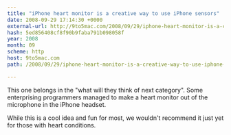 ```yaml
---
title: "iPhone heart monitor is a creative way to use iPhone sensors"
date: 2008-09-29 17:14:30 +0000
external-url: http://9to5mac.com/2008/09/29/iphone-heart-monitor-is-a-creative-way-to-use-iphone-sensors/
hash: 5ed856408cf8f90b9faba791b098058f
year: 2008
month: 09
scheme: http
host: 9to5mac.com
path: /2008/09/29/iphone-heart-monitor-is-a-creative-way-to-use-iphone-sensors/

---
```



This one belongs in the "what will they think of next category".  Some enterprising programmers managed to make a heart monitor out of the microphone in the iPhone headset.

     



While this is a cool idea and fun for most, we wouldn't recommend it just yet for those with heart conditions.

          


